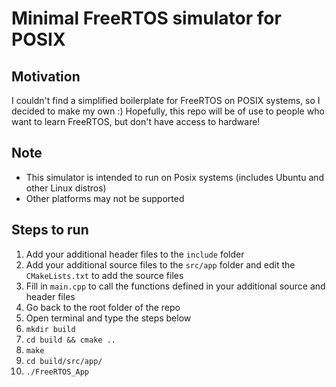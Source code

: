 # Minimal FreeRTOS simulator for POSIX

## Motivation
I couldn't find a simplified boilerplate for FreeRTOS on POSIX systems, so I decided to make my own :)
Hopefully, this repo will be of use to people who want to learn FreeRTOS, but don't have access to hardware!

## Note 
- This simulator is intended to run on Posix systems (includes Ubuntu and other Linux distros)
- Other platforms may not be supported
  
## Steps to run
1. Add your additional header files to the `include` folder
2. Add your additional source files to the `src/app` folder and edit the `CMakeLists.txt` to add the source files
3. Fill in `main.cpp` to call the functions defined in your additional source and header files
4. Go back to the root folder of the repo
5. Open terminal and type the steps below 
6. `mkdir build`
7. `cd build && cmake ..`
8. `make`
9. `cd build/src/app/`
10. `./FreeRTOS_App`
